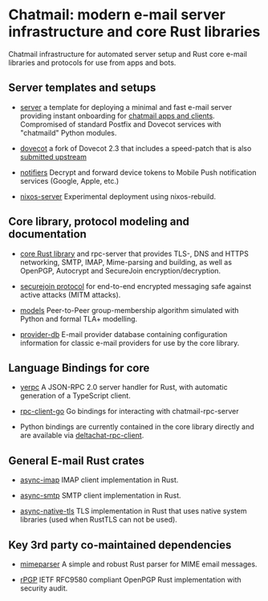 
# Chatmail: modern e-mail server infrastructure and core Rust libraries 

Chatmail infrastructure for automated server setup and 
Rust core e-mail libraries and protocols for use from apps and bots. 

## Server templates and setups 

- [server](https://github.com/chatmail/server) a template for deploying a minimal and 
  fast e-mail server providing instant onboarding for [chatmail apps and clients](https://support.delta.chat/t/list-of-all-known-client-projects/3059). 
  Compromised of standard Postfix and Dovecot services with "chatmaild" Python modules. 

- [dovecot](https://github.com/chatmail/dovecot) a fork of Dovecot 2.3 that includes 
  a speed-patch that is also [submitted upstream](https://github.com/dovecot/core/pull/216)

- [notifiers](https://github.com/chatmail/notifiers) Decrypt and forward device tokens to
  Mobile Push notification services (Google, Apple, etc.)

- [nixos-server](https://github.com/chatmail/nixos-chatmail) Experimental deployment using nixos-rebuild. 


## Core library, protocol modeling and documentation

- [core Rust library](https://github.com/chatmail/core) and rpc-server that provides
  TLS-, DNS and HTTPS networking, SMTP, IMAP, Mime-parsing and building,
  as well as OpenPGP, Autocrypt and SecureJoin encryption/decryption. 

- [securejoin protocol](https://github.com/chatmail/securejoin) for end-to-end
  encrypted messaging safe against active attacks (MITM attacks). 

- [models](https://github.com/chatmail/models) Peer-to-Peer group-membership algorithm
  simulated with Python and formal TLA+ modelling. 

- [provider-db](https://github.com/chatmail/provider-db) E-mail provider database
  containing configuration information for classic e-mail providers 
  for use by the core library. 

## Language Bindings for core 

- [yerpc](https://github.com/chatmail/yerpc) A JSON-RPC 2.0 server handler for Rust, 
  with automatic generation of a TypeScript client.

- [rpc-client-go](https://github.com/chatmail/rpc-client-go) Go bindings for interacting with chatmail-rpc-server 

- Python bindings are currently contained in the core library directly
  and are available via [deltachat-rpc-client](https://pypi.org/project/deltachat-rpc-client). 


## General E-mail Rust crates 

- [async-imap](https://github.com/chatmail/async-imap) IMAP client implementation in Rust. 

- [async-smtp](https://github.com/chatmail/async-smtp) SMTP client implementation in Rust. 

- [async-native-tls](https://github.com/chatmail/async-native-tls) TLS implementation in
  Rust that uses native system libraries (used when RustTLS can not be used). 

## Key 3rd party co-maintained dependencies 

- [mimeparser](https://crates.io/crates/mailparse) A simple and robust
  Rust parser for MIME email messages. 

- [rPGP](https://github.com/rpgp/rpgp) IETF RFC9580 compliant OpenPGP Rust
  implementation with security audit. 

